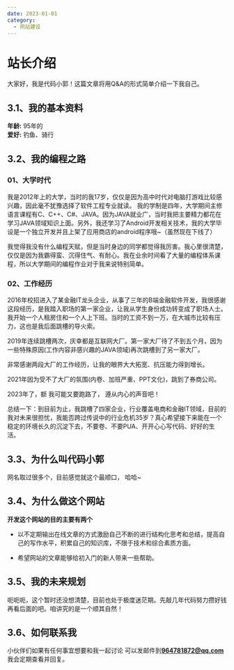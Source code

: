 ```yaml
---
date: 2023-01-01
category:
  - 网站建设
---
```


# 站长介绍
 
大家好，我是代码小郭！这篇文章将用Q&A的形式简单介绍一下我自己。

## 3.1、我的基本资料

**年龄:** 95年的 <br/>
**爱好:** 钓鱼、骑行<br/>
## 3.2、我的编程之路
### 01、大学时代
我是2012年上的大学，当时的我17岁，仅仅是因为高中时代对电脑打游戏比较感兴趣，因此毫不犹豫选择了软件工程专业就读。
我的学制是四年，大学期间主修语言课程有C、C++、C#、JAVA。因为JAVA就业广，当时我把主要精力都花在学习JAVA领域知识上面。另外，我还学习了Android开发相关技术，我的大学毕设是一个独立开发并且上架了应用商店的android程序哦~（虽然现在下线了）<br/>

我觉得我没有什么编程天赋，但是当时身边的同学都觉得我厉害。我心里很清楚，仅仅是因为我霸得蛮、沉得住气、有耐心。我在业余时间看了大量的编程体系课程，所以大学期间的编程作业对于我来说特别简单。

### 02、工作经历
2016年校招进入了某金融IT龙头企业，从事了三年的B端金融软件开发，我很感谢这段经历，是我踏入职场的第一家企业，让我从学生身份成功转变成了职场人士。我开始一个人租房住和一个人上下班。当时的工资不到一万，在大城市比较有压力，这也是我后面跳槽的导火索。 <br/>

2019年连续跳槽两次，庆幸都是互联网大厂。第一家大厂待了不到五个月，因为一些特殊原因(工作内容非感兴趣的JAVA领域)再次跳槽到了另一家大厂。  

非常感谢两段大厂的工作经历，让我的眼界大大拓宽、抗压能力得到增长。<br/>

2021年因为受不了大厂的氛围(内卷、加班严重、PPT文化)，跳到了券商公司。<br/>

2023年了，额 我可能又要跑路了， 遵从内心的声音吧！

总结一下：到目前为止，我跳槽了四家企业，行业覆盖电商和金融IT领域，目前的我对未来很担忧，我能否跨过传说中的行业危机35岁？真心希望接下来能在一个稳定的环境长久的沉淀下去，不要卷、不要PUA、开开心心写代码、好好的生活。

## 3.3、为什么叫代码小郭 

网名取过很多个，目前感觉就这个最顺口， 哈哈~

## 3.4、为什么做这个网站
**开发这个网站的目的主要有两个** <br/>
- 以不定期输出在线文章的方式激励自己不断的进行结构化思考和总结，提高自己的写作水平，积累自己的知识库，不限于技术和综合素质方面。 <br/>

- 希望网站的文章能够给初入门的新人带来一些帮助。 

## 3.5、我的未来规划
呃呃呃，这个暂时还没想清楚，目前也处于极度迷茫期。先敲几年代码努力攒好钱再看后面的吧。咱讲究的是一个顺其自然！

## 3.6、如何联系我
小伙伴们如果有任何事宜想要和我一起讨论 可以发邮件到**964781872@qq.com** 我会定期查看并回复。